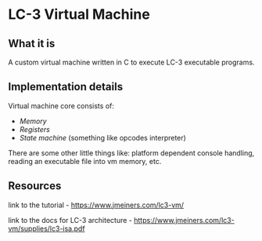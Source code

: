 # LC-3 Virtual Machine
## What it is

A custom virtual machine written in C to execute LC-3 executable programs.

## Implementation details

Virtual machine core consists of:
- *Memory*
- *Registers*
- *State machine* (something like opcodes interpreter)

There are some other little things like: platform dependent console handling, reading an executable file into vm memory, etc.

## Resources 

link to the tutorial - https://www.jmeiners.com/lc3-vm/

link to the docs for LC-3 architecture - https://www.jmeiners.com/lc3-vm/supplies/lc3-isa.pdf
